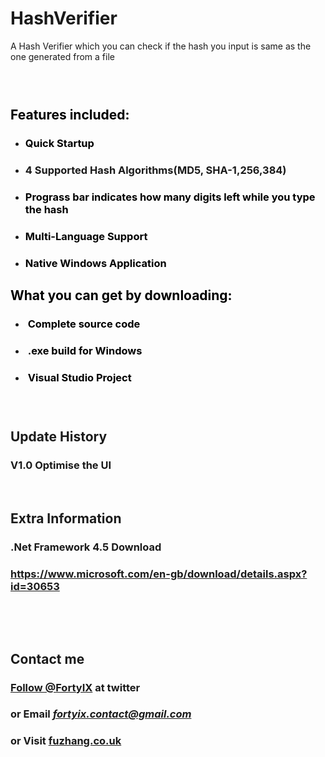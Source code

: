 # HashVerifier
A Hash Verifier which you can check if the hash you input is same as the one generated from a file 
<h3><strong><span style="color: #000000;">&nbsp;</span></strong></h3>
<h2><strong><span style="color: #000000;">Features included:</span></strong></h2>
<ul>
<li>
<h3><span style="color: #000000;">Quick Startup</span></h3>
</li>
<li>
<h3><strong>4 Supported Hash Algorithms(MD5, SHA-1,256,384)<br /></strong></h3>
</li>
<li>
<h3><span style="color: #000000;">Prograss bar indicates how many digits left while you type the hash <br /></span></h3>
</li>
<li>
<h3><span style="color: #000000;">Multi-Language Support<br /></span></h3>
</li>
<li>
<h3><span style="color: #000000;">Native Windows Application <br /></span></h3>
</li>
</ul>
<h2><strong><span style="color: #000000;">What you can get by downloading:</span></strong></h2>
<ul>
<li>
<h3><span style="color: #000000;">&nbsp;Complete source code</span></h3>
</li>
<li>
<h3><span style="color: #000000;">&nbsp;.exe build for Windows <br /></span></h3>
</li>
<li>
<h3><span style="color: #000000;">&nbsp;Visual Studio Project<br /></span></h3>
</li>
</ul>
<h3>&nbsp;</h3>
<h2>Update History</h2>
<h3>V1.0 Optimise the UI&nbsp; </h3>
<p>&nbsp;</p>
<h2>Extra Information</h2>
<h3>.Net Framework 4.5 Download</h3>
<h3><a href="https://www.microsoft.com/en-gb/download/details.aspx?id=30653">https://www.microsoft.com/en-gb/download/details.aspx?id=30653</a></h3>
<p>&nbsp;</p>
<p>&nbsp;</p>
<h2>Contact me&nbsp;</h2>
<h3><a class="twitter-follow-button" href="https://twitter.com/FortyIX" data-size="large" data-show-count="false">Follow @FortyIX</a>&nbsp;at twitter</h3>
<h3>or Email <em><a href="mailto:fortyix.contact@gmail.com">fortyix.contact@gmail.com</a></em></h3>
<h3><strong>or Visit <a href="fuzhang.co.uk">fuzhang.co.uk</a></strong></h3>

